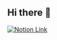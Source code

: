 ## Hi there 👋
<a href="https://www.notion.so/Back-End-Java-Oracle-DB-94495957a2344487a2b7c8ae993c9c0d?pvs=4">
    <img src="https://img.shields.io/badge/notion-000000?style=flat-square&logo=Instagram&logoColor=white" alt="Notion Link">
</a>





<!--
**JEONGMIN0000/JEONGMIN0000** is a ✨ _special_ ✨ repository because its `README.md` (this file) appears on your GitHub profile.

Here are some ideas to get you started:

- 🔭 I’m currently working on ...
- 🌱 I’m currently learning ...
- 👯 I’m looking to collaborate on ...
- 🤔 I’m looking for help with ...
- 💬 Ask me about ...
- 📫 How to reach me: ...
- 😄 Pronouns: ...
- ⚡ Fun fact: ...
-->
